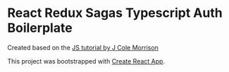 # React Redux Sagas Typescript Auth Boilerplate
Created based on the [JS tutorial by J Cole Morrison](https://start.jcolemorrison.com/react-and-redux-sagas-authentication-app-tutorial/)

This project was bootstrapped with [Create React App](https://github.com/facebookincubator/create-react-app).

